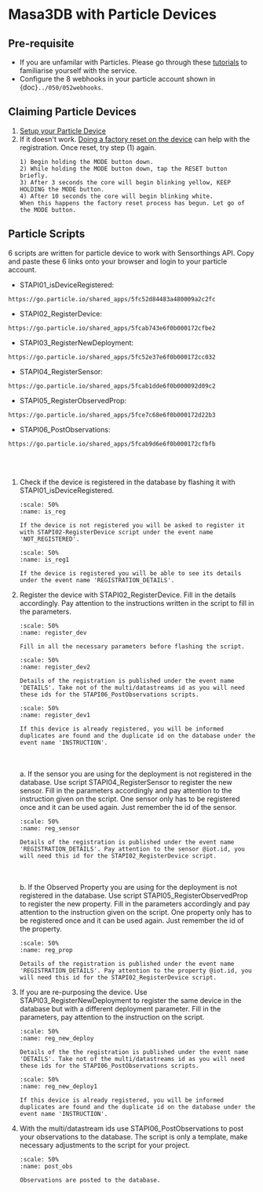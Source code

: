 # Masa3DB with Particle Devices
## Pre-requisite
- If you are unfamilar with Particles. Please go through these [tutorials](https://docs.particle.io/tutorials/developer-tools/build/) to familiarise yourself with the service.
- Configure the 8 webhooks in your particle account shown in {doc}`../050/052webhooks`.

## Claiming Particle Devices
1. [Setup your Particle Device](https://setup.particle.io/)
2. If it doesn't work. [Doing a factory reset on the device](https://community.particle.io/t/how-to-do-a-factory-reset/2579) can help with the registration. Once reset, try step (1) again.
    ```
    1) Begin holding the MODE button down.
    2) While holding the MODE button down, tap the RESET button briefly.
    3) After 3 seconds the core will begin blinking yellow, KEEP HOLDING the MODE button.
    4) After 10 seconds the core will begin blinking white.
    When this happens the factory reset process has begun. Let go of the MODE button.
    ```

## Particle Scripts
6 scripts are written for particle device to work with Sensorthings API. Copy and paste these 6 links onto your browser and login to your particle account.

- STAPI01_isDeviceRegistered:
```
https://go.particle.io/shared_apps/5fc52d84483a480009a2c2fc
```
- STAPI02_RegisterDevice:
```
https://go.particle.io/shared_apps/5fcab743e6f0b000172cfbe2
```
- STAPI03_RegisterNewDeployment:
```
https://go.particle.io/shared_apps/5fc52e37e6f0b000172cc032
```
- STAPI04_RegisterSensor:
```
https://go.particle.io/shared_apps/5fcab1dde6f0b000092d09c2
```
- STAPI05_RegisterObservedProp:
```
https://go.particle.io/shared_apps/5fce7c68e6f0b000172d22b3
```
- STAPI06_PostObservations:
```
https://go.particle.io/shared_apps/5fcab9d6e6f0b000172cfbfb
```
<br/><br/>
1. Check if the device is registered in the database by flashing it with STAPI01_isDeviceRegistered.
    ```{figure} /_static/042particle/is_reg.png
    :scale: 50%
    :name: is_reg

    If the device is not registered you will be asked to register it with STAPI02-RegisterDevice script under the event name 'NOT_REGISTERED'.
    ```
    ```{figure} /_static/042particle/is_reg1.png
    :scale: 50%
    :name: is_reg1

    If the device is registered you will be able to see its details under the event name 'REGISTRATION_DETAILS'.
    ```
2. Register the device with STAPI02_RegisterDevice. Fill in the details accordingly. Pay attention to the instructions written in the script to fill in the parameters.
    ```{figure} /_static/042particle/register_dev.png
    :scale: 50%
    :name: register_dev

    Fill in all the necessary parameters before flashing the script.
    ```
    ```{figure} /_static/042particle/register_dev2.png
    :scale: 50%
    :name: register_dev2

    Details of the registration is published under the event name 'DETAILS'. Take not of the multi/datastreams id as you will need these ids for the STAPI06_PostObservations scripts.
    ```
    ```{figure} /_static/042particle/register_dev1.png
    :scale: 50%
    :name: register_dev1

    If this device is already registered, you will be informed duplicates are found and the duplicate id on the database under the event name 'INSTRUCTION'.
    ```

    <br/><br/>
    a. If the sensor you are using for the deployment is not registered in the database. Use script STAPI04_RegisterSensor to register the new sensor. Fill in the parameters accordingly and pay attention to the instruction given on the script. One sensor only has to be registered once and it can be used again. Just remember the id of the sensor.
    ```{figure} /_static/042particle/reg_sensor.png
    :scale: 50%
    :name: reg_sensor

    Details of the registration is published under the event name 'REGISTRATION_DETAILS'. Pay attention to the sensor @iot.id, you will need this id for the STAPI02_RegisterDevice script.
    ```

    <br/><br/>
    b. If the Observed Property you are using for the deployment is not registered in the database. Use script STAPI05_RegisterObservedProp to register the new property. Fill in the parameters accordingly and pay attention to the instruction given on the script. One property only has to be registered once and it can be used again. Just remember the id of the property.
    ```{figure} /_static/042particle/reg_prop.png
    :scale: 50%
    :name: reg_prop

    Details of the registration is published under the event name 'REGISTRATION_DETAILS'. Pay attention to the property @iot.id, you will need this id for the STAPI02_RegisterDevice script.
    ```
3. If you are re-purposing the device. Use STAPI03_RegisterNewDeployment to register the same device in the database but with a different deployment parameter. Fill in the parameters, pay attention to the instruction on the script.
    ```{figure} /_static/042particle/reg_new_deploy.png
    :scale: 50%
    :name: reg_new_deploy

    Details of the the registration is published under the event name 'DETAILS'. Take not of the multi/datastreams id as you will need these ids for the STAPI06_PostObservations scripts.
    ```
    ```{figure} /_static/042particle/reg_new_deploy1.png
    :scale: 50%
    :name: reg_new_deploy1

    If this device is already registered, you will be informed duplicates are found and the duplicate id on the database under the event name 'INSTRUCTION'.
    ```
4. With the multi/datastream ids use STAPI06_PostObservations to post your observations to the database. The script is only a template, make necessary adjustments to the script for your project.
    ```{figure} /_static/042particle/post_obs.png
    :scale: 50%
    :name: post_obs

    Observations are posted to the database.
    ```
